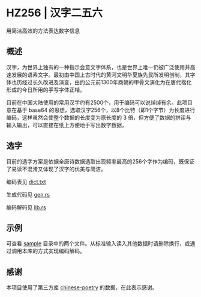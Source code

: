 # HZ256 | 汉字二五六

用简洁高效的方法表达数字信息

## 概述

汉字，为世界上独有的一种指示会意文字体系，也是世界上唯一仍被广泛使用并高速发展的语素文字。最初由中国上古时代的黄河文明华夏族先民所发明创制，其字体也历经过长久改进及演变，由约公元前1300年商朝的甲骨文演化为在唐代楷化形成的今日所用的手写字体正楷。

目前在中国大陆使用的常用汉字约有2500个，用于编码可以说绰绰有余。此项目意在基于 base64 的思想，选取汉字256个，以8个比特（即1个字节）为长度进行编码，这样虽然会使整个数据的长度变为原长度的 3 倍，但方便了数据的拼读与输入输出，可以直接在纸上方便地手写出数字数据。

## 选字

目前的选字方案是依据全唐诗数据选取出现频率最高的256个字作为编码，既保证了易读不混淆又体现了汉字的优美与简洁。

编码表见 [dict.txt](dict.txt)

生成代码见 [gen.rs](src/gen.rs)

编码解码见 [lib.rs](src/lib.rs)

## 示例

可查看 [sample](sample/) 目录中的两个文件。从标准输入读入其他数据时请删除换行，或通过调用本库的方式实现编码解码。

## 感谢

本项目使用了第三方库 [chinese-poetry](https://github.com/chinese-poetry/chinese-poetry) 的数据，在此表示感谢。
